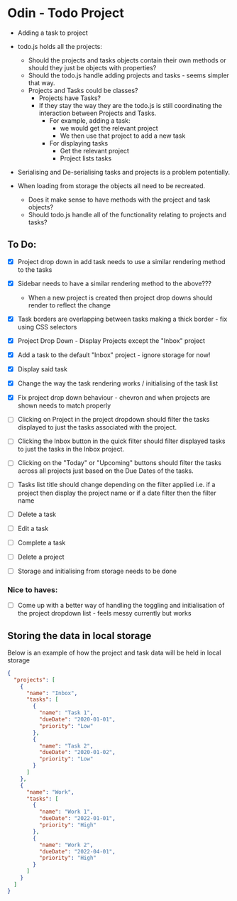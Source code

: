 # Odin - Todo Project

- Adding a task to project
- todo.js holds all the projects:

  - Should the projects and tasks objects contain their own methods or should they just be objects with properties?
  - Should the todo.js handle adding projects and tasks - seems simpler that way.
  - Projects and Tasks could be classes?
    - Projects have Tasks?
    - If they stay the way they are the todo.js is still coordinating the interaction between Projects and Tasks.
      - For example, adding a task:
        - we would get the relevant project
        - We then use that project to add a new task
      - For displaying tasks
        - Get the relevant project
        - Project lists tasks

- Serialising and De-serialising tasks and projects is a problem potentially.
- When loading from storage the objects all need to be recreated.

  - Does it make sense to have methods with the project and task objects?
  - Should todo.js handle all of the functionality relating to projects and tasks?

## To Do:

- [x] Project drop down in add task needs to use a similar rendering method to the tasks
- [x] Sidebar needs to have a similar rendering method to the above???
  - When a new project is created then project drop downs should render to reflect the change
- [x] Task borders are overlapping between tasks making a thick border - fix using CSS selectors
- [x] Project Drop Down - Display Projects except the "Inbox" project

- [x] Add a task to the default "Inbox" project - ignore storage for now!
- [x] Display said task
- [x] Change the way the task rendering works / initialising of the task list

- [x] Fix project drop down behaviour - chevron and when projects are shown needs to match properly

- [ ] Clicking on Project in the project dropdown should filter the tasks displayed to just the tasks associated with the project.
- [ ] Clicking the Inbox button in the quick filter should filter displayed tasks to just the tasks in the Inbox project.
- [ ] Clicking on the "Today" or "Upcoming" buttons should filter the tasks across all projects just based on the Due Dates of the tasks.
- [ ] Tasks list title should change depending on the filter applied i.e. if a project then display the project name or if a date filter then the filter name

- [ ] Delete a task
- [ ] Edit a task
- [ ] Complete a task
- [ ] Delete a project

- [ ] Storage and initialising from storage needs to be done

### Nice to haves:

- [ ] Come up with a better way of handling the toggling and initialisation of the project dropdown list - feels messy currently but works

## Storing the data in local storage

Below is an example of how the project and task data will be held in local storage

```json
{
  "projects": [
    {
      "name": "Inbox",
      "tasks": [
        {
          "name": "Task 1",
          "dueDate": "2020-01-01",
          "priority": "Low"
        },
        {
          "name": "Task 2",
          "dueDate": "2020-01-02",
          "priority": "Low"
        }
      ]
    },
    {
      "name": "Work",
      "tasks": [
        {
          "name": "Work 1",
          "dueDate": "2022-01-01",
          "priority": "High"
        },
        {
          "name": "Work 2",
          "dueDate": "2022-04-01",
          "priority": "High"
        }
      ]
    }
  ]
}
```
